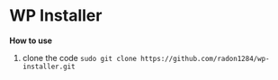 # WP Installer

**How to use**

1. clone the code `sudo git clone https://github.com/radon1284/wp-installer.git`

